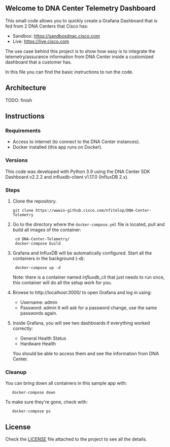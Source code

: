 ## Welcome to DNA Center Telemetry Dashboard

This small code allows you to quickly create a Grafana Dashboard that is 
fed from 2 DNA Centers that Cisco has:
- Sandbox: https://sandboxdnac.cisco.com
- Live: https://live.cisco.com

The use case behind this project is to show how easy is to integrate the 
telemetry/assurance information from DNA Center inside a customized dashboard
that a customer has.

In this file you can find the basic instructions to run the code.

## Architecture
TODO: finish

## Instructions

### Requirements

- Access to internet (to connect to the DNA Center instances).
- Docker installed (this app runs on Docker).

### Versions

This code was developed with Python 3.9 using the DNA Center SDK 
Dashboard v2.2.2 and influxdb-client v1.17.0 (InfluxDB 2.x).

### Steps

1. Clone the repository.
   ```
   git clone https://wwwin-github.cisco.com/nfitelop/DNA-Center-Telemetry
   ```

2. Go to the directory where the `docker-compose.yml` file is located, pull and
 build all images of the container:
   ```
    cd DNA-Center-Telemetry/
    docker-compose build
   ```

3. Grafana and InfluxDB will be automatically configured. Start all the 
   containers in the background (-d): 
   ```
    docker-compose up -d
   ```
   
   Note: there is a container named _influxdb_cli_ that just needs to run 
   once, this container will do all the setup work for you.
   
4. Browse to http://localhost:3000/ to open Grafana and log in using:
   - Username: admin
   - Password: admin
   It will ask for a password change, use the same passwords again.
     
5. Inside Grafana, you will see two dashboards if everything worked correctly:
   - General Health Status 
   - Hardware Health
    
    You should be able to access them and see the information from DNA Center.
       
### Cleanup

You can bring down all containers in this sample app with:
```
   docker-compose down
```

To make sure they're gone, check with:
```
   docker-compose ps
```

## License

Check the [LICENSE][LICENSE] file attached to the project to see all the 
details.

[DOCS]: ./docs
[LICENSE]: ./LICENSE.md